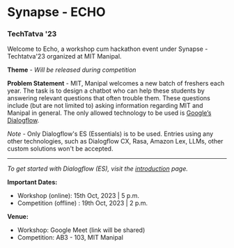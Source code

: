 # Synapse - **ECHO**

### TechTatva '23

Welcome to Echo, a workshop cum hackathon event under Synapse - Techtatva'23 organized at MIT Manipal.

**Theme** - *Will be released during competition*

**Problem Statement** - MIT, Manipal welcomes a new batch of freshers each year. The task is to design a chatbot who can help these students by answering relevant questions that often trouble them. These questions include (but are not limited to) asking information regarding MIT and Manipal in general. The only allowed technology to be used is [Google’s Dialogflow](https://cloud.google.com/dialogflow/docs).

_Note_ - Only Dialogflow's ES (Essentials) is to be used. Entries using any other technologies, such as Dialogflow CX, Rasa, Amazon Lex, LLMs, other custom solutions won't be accepted.

---

_To get started with Dialogflow (ES), visit the [introduction](Introduction.md) page._

**Important Dates:**

- Workshop (online): 15th Oct, 2023 | 5 p.m.
- Competition (offline) : 19th Oct, 2023 | 2 p.m.

**Venue:**

- Workshop: Google Meet (link will be shared)
- Competition: AB3 - 103, MIT Manipal
